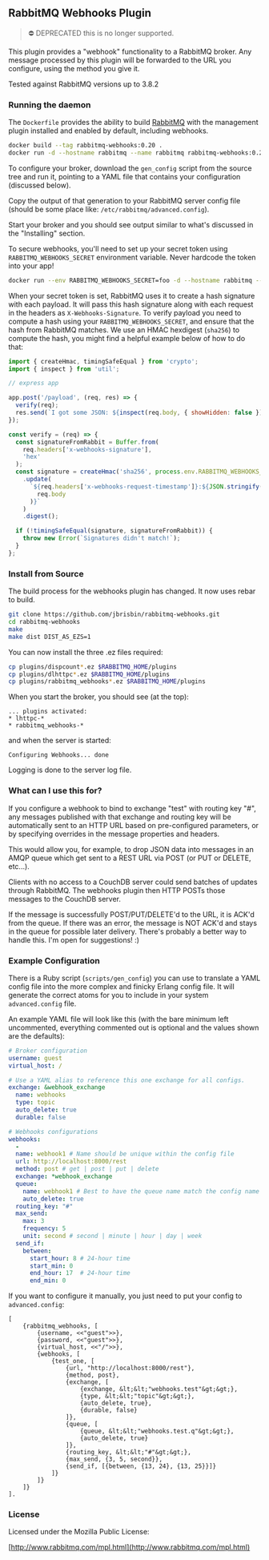 ## RabbitMQ Webhooks Plugin

> ⛔️ DEPRECATED this is no longer supported.

This plugin provides a "webhook" functionality to a RabbitMQ broker. 
Any message processed by this plugin will be forwarded to the URL 
you configure, using the method you give it. 

Tested against RabbitMQ versions up to 3.8.2

### Running the daemon

The `Dockerfile` provides the ability to build [RabbitMQ](https://hub.docker.com/_/rabbitmq) with the management plugin installed and enabled by default, including webhooks.

```bash
docker build --tag rabbitmq-webhooks:0.20 .
docker run -d --hostname rabbitmq --name rabbitmq rabbitmq-webhooks:0.20
```

To configure your broker, download the `gen_config` script from the source tree and run it, pointing 
to a YAML file that contains your configuration (discussed below).

Copy the output of that generation to your RabbitMQ server config file (should be some place like: 
`/etc/rabbitmq/advanced.config`).

Start your broker and you should see output similar to what's discussed in the "Installing" section.

To secure webhooks, you'll need to set up your secret token using `RABBITMQ_WEBHOOKS_SECRET` environment variable. Never hardcode the token into your app!

```bash
docker run --env RABBITMQ_WEBHOOKS_SECRET=foo -d --hostname rabbitmq --name rabbitmq rabbitmq-webhooks:0.20
```

When your secret token is set, RabbitMQ uses it to create a hash signature with each payload. It will pass this hash signature along with each request in the headers as `X-Webhooks-Signature`.
To verify payload you need to compute a hash using your `RABBITMQ_WEBHOOKS_SECRET`, and ensure that the hash from RabbitMQ matches. We use an HMAC hexdigest (`sha256`) to compute the hash, you  might find a helpful example below of how to do that:

```js
import { createHmac, timingSafeEqual } from 'crypto';
import { inspect } from 'util';

// express app

app.post('/payload', (req, res) => {
  verify(req);
  res.send(`I got some JSON: ${inspect(req.body, { showHidden: false })}`);
});

const verify = (req) => {
  const signatureFromRabbit = Buffer.from(
    req.headers['x-webhooks-signature'],
    'hex'
  );
  const signature = createHmac('sha256', process.env.RABBITMQ_WEBHOOKS_SECRET)
    .update(
      `${req.headers['x-webhooks-request-timestamp']}:${JSON.stringify(
        req.body
      )}`
    )
    .digest();

  if (!timingSafeEqual(signature, signatureFromRabbit)) {
    throw new Error(`Signatures didn't match!`);
  }
};

```

### Install from Source

The build process for the webhooks plugin has changed. It now uses rebar to build.

```bash
git clone https://github.com/jbrisbin/rabbitmq-webhooks.git
cd rabbitmq-webhooks
make
make dist DIST_AS_EZS=1
```

You can now install the three .ez files required:

```bash
cp plugins/dispcount*.ez $RABBITMQ_HOME/plugins
cp plugins/dlhttpc*.ez $RABBITMQ_HOME/plugins
cp plugins/rabbitmq_webhooks*.ez $RABBITMQ_HOME/plugins
```

When you start the broker, you should see (at the top):

```
... plugins activated:
* lhttpc-*
* rabbitmq_webhooks-*
```

and when the server is started:

```
Configuring Webhooks... done
```

Logging is done to the server log file.

### What can I use this for?

If you configure a webhook to bind to exchange "test" with routing key 
"#", any messages published with that exchange and routing key will be 
automatically sent to an HTTP URL based on pre-configured parameters, or 
by specifying overrides in the message properties and headers.

This would allow you, for example, to drop JSON data into messages in an 
AMQP queue which get sent to a REST URL via POST (or PUT or DELETE, etc...). 

Clients with no access to a CouchDB server could send batches of updates 
through RabbitMQ. The webhooks plugin then HTTP POSTs those messages to the 
CouchDB server.

If the message is successfully POST/PUT/DELETE'd to the URL, it is ACK'd 
from the queue. If there was an error, the message is NOT ACK'd and stays in 
the queue for possible later delivery. There's probably a better way to handle 
this. I'm open for suggestions! :)

### Example Configuration

There is a Ruby script (`scripts/gen_config`) you can use to translate 
a YAML config file into the more complex and finicky Erlang config file. It will generate 
the correct atoms for you to include in your system `advanced.config` file.

An example YAML file will look like this (with the bare minimum left uncommented,
everything commented out is optional and the values shown are the defaults):

```yaml
# Broker configuration
username: guest
virtual_host: /

# Use a YAML alias to reference this one exchange for all configs.
exchange: &webhook_exchange
  name: webhooks
  type: topic
  auto_delete: true
  durable: false

# Webhooks configurations
webhooks:
  -
  name: webhook1 # Name should be unique within the config file
  url: http://localhost:8000/rest
  method: post # get | post | put | delete
  exchange: *webhook_exchange
  queue:
    name: webhook1 # Best to have the queue name match the config name
    auto_delete: true
  routing_key: "#"
  max_send:
    max: 3
    frequency: 5
    unit: second # second | minute | hour | day | week
  send_if:
    between:
      start_hour: 8 # 24-hour time
      start_min: 0
      end_hour: 17  # 24-hour time
      end_min: 0
```

If you want to configure it manually, you just need to put your config to `advanced.config`:
```
[
	{rabbitmq_webhooks, [
		{username, <<"guest">>},
		{password, <<"guest">>},
		{virtual_host, <<"/">>},
		{webhooks, [
			{test_one, [
				{url, "http://localhost:8000/rest"},
				{method, post},
				{exchange, [
					{exchange, &lt;&lt;"webhooks.test"&gt;&gt;},
					{type, &lt;&lt;"topic"&gt;&gt;},
					{auto_delete, true},
					{durable, false}
				]},
				{queue, [
					{queue, &lt;&lt;"webhooks.test.q"&gt;&gt;},
					{auto_delete, true}
				]},
				{routing_key, &lt;&lt;"#"&gt;&gt;},
				{max_send, {3, 5, second}},
				{send_if, [{between, {13, 24}, {13, 25}}]}
			]}
		]}
	]}
].
```

### License

Licensed under the Mozilla Public License:

[http://www.rabbitmq.com/mpl.html](http://www.rabbitmq.com/mpl.html)
